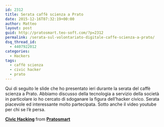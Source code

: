 ```yaml
---
id: 2312
title: Serata caffè scienza a Prato
date: 2015-12-16T07:32:19+00:00
author: Matteo
layout: post
guid: http://pratosmart.teo-soft.com/?p=2312
permalink: /serata-sul-volontariato-digitale-caffe-scienza-a-prato/
dsq_thread_id:
  - 4407922012
categories:
  - Hackers
tags:
  - caffè scienza
  - civic hacker
  - prato
---
```

Qui di seguito le slide che ho presentato ieri durante la serata del caffè scienza a Prato. Abbiamo discusso della tecnologia a servizio della società in particolare io ho cercato di sdoganare la figura dell&#8217;hacker civico. Serata piacevole ed interessante molto partecipata. Sotto anche il video youtube per chi se l&#8217;è persa.



<div style="margin-bottom: 5px;">
  <strong> <a title="Civic Hacking" href="//www.slideshare.net/pratosmart/civic-hacking-56191377" target="_blank">Civic Hacking</a> </strong> from <strong><a href="//www.slideshare.net/pratosmart" target="_blank">Pratosmart</a></strong>
</div>